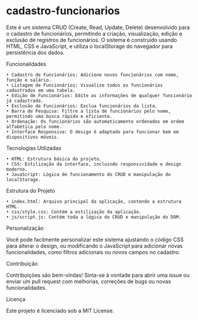 # cadastro-funcionarios
Este é um sistema CRUD (Create, Read, Update, Delete) desenvolvido para o cadastro de funcionários, permitindo a criação, visualização, edição e exclusão de registros de funcionários. O sistema é construído usando HTML, CSS e JavaScript, e utiliza o localStorage do navegador para persistência dos dados.

Funcionalidades

    • Cadastro de Funcionários: Adicione novos funcionários com nome, função e salário.
    • Listagem de Funcionários: Visualize todos os funcionários cadastrados em uma tabela.
    • Edição de Funcionários: Edite as informações de qualquer funcionário já cadastrado.
    • Exclusão de Funcionários: Exclua funcionários da lista.
    • Barra de Pesquisa: Filtre a lista de funcionários pelo nome, permitindo uma busca rápida e eficiente.
    • Ordenação: Os funcionários são automaticamente ordenados em ordem alfabética pelo nome.
    • Interface Responsiva: O design é adaptado para funcionar bem em dispositivos móveis.

Tecnologias Utilizadas

    • HTML: Estrutura básica do projeto.
    • CSS: Estilização da interface, incluindo responsividade e design moderno.
    • JavaScript: Lógica de funcionamento do CRUD e manipulação do localStorage.

Estrutura do Projeto

    • index.html: Arquivo principal da aplicação, contendo a estrutura HTML.
    • css/style.css: Contém a estilização da aplicação.
    • js/script.js: Contém toda a lógica do CRUD e manipulação do DOM.

Personalização

Você pode facilmente personalizar este sistema ajustando o código CSS para alterar o design, ou modificando o JavaScript para adicionar novas funcionalidades, como filtros adicionais ou novos campos no cadastro.

Contribuição

Contribuições são bem-vindas! Sinta-se à vontade para abrir uma issue ou enviar um pull request com melhorias, correções de bugs ou novas funcionalidades.

Licença

Este projeto é licenciado sob a MIT License.
